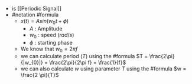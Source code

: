 - is [[Periodic Signal]]
- #notation #formula
	- $x(t) = Asin(w_{0}t + \phi)$
		- $A$   : Amplitude
		-  $w_{0}$ : speed $(rad / s)$
		- $\phi$   : starting phase
	- We know that $w_{0} = 2\pi f$
	- we can calculate period $(T)$ using the #formula
	  $T = \frac{2\pi}{|w_{0}|} = \frac{2\pi}{2\pi f} = \frac{1}{f}$   
	- we can also calculate $w$ using parameter $T$ using the #formula
	  $w = \frac{2 \pi}{T}$ 